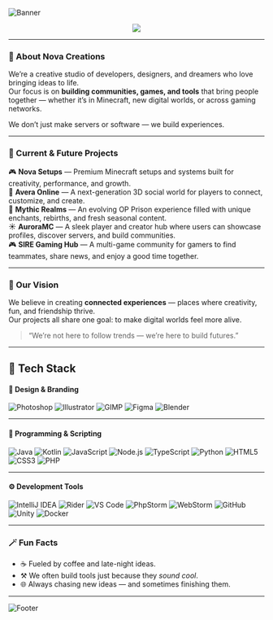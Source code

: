 <!-- Profile Banner -->
![Banner](https://capsule-render.vercel.app/api?type=waving&height=250&color=0:7F00FF,100:E100FF&text=Nova%20Creations&fontColor=ffffff&fontAlignY=40&fontSize=55&fontAlign=50)

<!-- Animated Intro Text -->
<p align="center">
  <img src="https://readme-typing-svg.herokuapp.com?font=Orbitron&size=30&duration=4000&pause=800&color=E100FF&center=true&vCenter=true&width=750&lines=Innovate.+Inspire.+Create.;Building+worlds+for+players+and+creators.;Minecraft+Networks+and+Gaming+Projects.;Community+Driven+Development.;Creating+Experiences+That+Connect.">
</p>

---

### 🌌 About **Nova Creations**
We’re a creative studio of developers, designers, and dreamers who love bringing ideas to life.  
Our focus is on **building communities, games, and tools** that bring people together — whether it’s in Minecraft, new digital worlds, or across gaming networks.

We don’t just make servers or software — we build experiences.

---

### 🚀 Current & Future Projects

🎮 **Nova Setups** — Premium Minecraft setups and systems built for creativity, performance, and growth.  
🌌 **Avera Online** — A next-generation 3D social world for players to connect, customize, and create.  
💎 **Mythic Realms** — An evolving OP Prison experience filled with unique enchants, rebirths, and fresh seasonal content.  
☀️ **AuroraMC** — A sleek player and creator hub where users can showcase profiles, discover servers, and build communities.  
🎮 **SIRE Gaming Hub** — A multi-game community for gamers to find teammates, share news, and enjoy a good time together.

---

### 💭 Our Vision
We believe in creating **connected experiences** — places where creativity, fun, and friendship thrive.  
Our projects all share one goal: to make digital worlds feel more alive.

> “We’re not here to follow trends — we’re here to build futures.”

---

## 🧠 Tech Stack

#### 🎨 Design & Branding
![Photoshop](https://img.shields.io/badge/Adobe%20Photoshop-FF4C4C?style=for-the-badge&logo=adobephotoshop&logoColor=white)
![Illustrator](https://img.shields.io/badge/Adobe%20Illustrator-FF4C4C?style=for-the-badge&logo=adobeillustrator&logoColor=white)
![GIMP](https://img.shields.io/badge/GIMP-FF4C4C?style=for-the-badge&logo=gimp&logoColor=white)
![Figma](https://img.shields.io/badge/Figma-FF4C4C?style=for-the-badge&logo=figma&logoColor=white)
![Blender](https://img.shields.io/badge/Blender-FF4C4C?style=for-the-badge&logo=blender&logoColor=white)

---

#### 🧩 Programming & Scripting
![Java](https://img.shields.io/badge/Java-E100FF?style=for-the-badge&logo=openjdk&logoColor=white)
![Kotlin](https://img.shields.io/badge/Kotlin-E100FF?style=for-the-badge&logo=kotlin&logoColor=white)
![JavaScript](https://img.shields.io/badge/JavaScript-E100FF?style=for-the-badge&logo=javascript&logoColor=white)
![Node.js](https://img.shields.io/badge/Node.js-E100FF?style=for-the-badge&logo=node.js&logoColor=white)
![TypeScript](https://img.shields.io/badge/TypeScript-E100FF?style=for-the-badge&logo=typescript&logoColor=white)
![Python](https://img.shields.io/badge/Python-E100FF?style=for-the-badge&logo=python&logoColor=white)
![HTML5](https://img.shields.io/badge/HTML5-E100FF?style=for-the-badge&logo=html5&logoColor=white)
![CSS3](https://img.shields.io/badge/CSS3-E100FF?style=for-the-badge&logo=css3&logoColor=white)
![PHP](https://img.shields.io/badge/PHP-E100FF?style=for-the-badge&logo=php&logoColor=white)

---

#### ⚙️ Development Tools
![IntelliJ IDEA](https://img.shields.io/badge/IntelliJ%20IDEA-7F00FF?style=for-the-badge&logo=intellijidea&logoColor=white)
![Rider](https://img.shields.io/badge/Rider-7F00FF?style=for-the-badge&logo=rider&logoColor=white)
![VS Code](https://img.shields.io/badge/VS%20Code-7F00FF?style=for-the-badge&logo=visualstudiocode&logoColor=white)
![PhpStorm](https://img.shields.io/badge/PhpStorm-7F00FF?style=for-the-badge&logo=phpstorm&logoColor=white)
![WebStorm](https://img.shields.io/badge/WebStorm-7F00FF?style=for-the-badge&logo=webstorm&logoColor=white)
![GitHub](https://img.shields.io/badge/GitHub-7F00FF?style=for-the-badge&logo=github&logoColor=white)
![Unity](https://img.shields.io/badge/Unity-7F00FF?style=for-the-badge&logo=unity&logoColor=white)
![Docker](https://img.shields.io/badge/Docker-7F00FF?style=for-the-badge&logo=docker&logoColor=white)

---

### 🪄 Fun Facts
- ☕ Fueled by coffee and late-night ideas.  
- ⚒️ We often build tools just because they *sound cool*.  
- 🌐 Always chasing new ideas — and sometimes finishing them.  

---

![Footer](https://capsule-render.vercel.app/api?type=waving&section=footer&color=0:7F00FF,100:E100FF)
